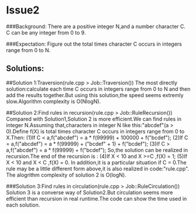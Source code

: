 Issue2
========
###Background:
        There are a positive integer N,and a number character C. C can be any integer from 0 to 9. 
        
###Expectation:
        Figure out the total times character C occurs in integers range from 0 to N.
        
Solutions:
--------
##Solution 1:Traversion(rule.cpp > Job::Traversion())
        The most directly solution:calculate each time C occurs in integers range from 0 to N and then
    add the results together.But using this solution,the speed seems extremly slow.Algorithm complexity
    is O(NlogN).
    
##Solution 2:Find rules in recursion(rule.cpp > Job::RuleRecursion())
        Compared with Solution1,Solution 2 is  more efficient.We can find rules in integer N.Assuming
    that,characters in integer N like this:"abcdef"(a > 0).Define f(X) is total times character C occurs 
    in integers range from 0 to X.Then:
        (1)If C < a,f("abcdef") = a * f(99999) + 100000 + f("bcdef");
        (2)If C = a,f("abcdef") = a * f(99999) + ("bcdef" + 1) + f("bcdef");
        (3)If C > a,f("abcdef") = a * f(99999) + f("bcdef");
    So,the solution can be realized in recursion.The end of the recursion is :
        (4)If X < 10 and X >=C ,f(X) = 1;
        (5)If X < 10 and X < C ,f(X) = 0.
    In addition,it is a particular situation if C = 0.The rule may be a little different form above,it is
    also realized in code:"rule.cpp".
    The alogrithm complexity of solution 2 is O(logN).

###Solution 3:Find rules in circulation(rule.cpp > Job::RuleCirculation())
        Solution 3 is a converse way of Solution2.But circulation seems more efficient than recursion in
    real runtime.The code can show the time used in each solution.
